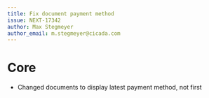 ```yaml
---
title: Fix document payment method
issue: NEXT-17342
author: Max Stegmeyer
author_email: m.stegmeyer@cicada.com 
---
```

# Core
* Changed documents to display latest payment method, not first
